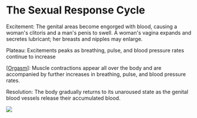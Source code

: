 # The Sexual Response Cycle

Excitement: The genital areas become engorged with blood, causing a woman's clitoris and a man's penis to swell. A woman's vagina expands and secretes lubricant; her breasts and nipples may enlarge.

Plateau: Excitements peaks as breathing, pulse, and blood pressure rates continue to increase

[[Orgasm]]: Muscle contractions appear all over the body and are accompanied by further increases in breathing, pulse, and blood pressure rates.

Resolution: The body gradually returns to its unaroused state as the genital blood vessels release their accumulated blood.

![](https://study.com/cimages/multimages/16/sexual_response_cycle.png)



[//begin]: # "Autogenerated link references for markdown compatibility"
[Orgasm]: orgasm "Orgasm"
[//end]: # "Autogenerated link references"